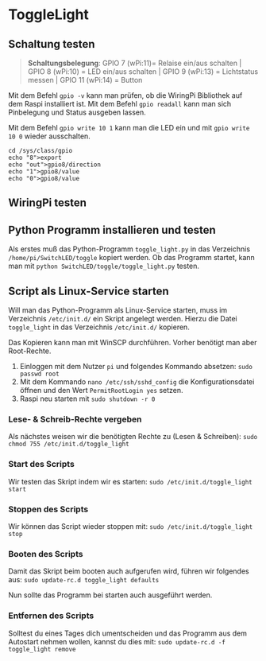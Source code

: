 # ToggleLight

## Schaltung testen
>**Schaltungsbelegung**: 
> GPIO  7 (wPi:11)= Relaise ein/aus schalten | 
>GPIO  8 (wPi:10) = LED ein/aus schalten | 
>GPIO  9 (wPi:13) = Lichtstatus messen |
>GPIO 11 (wPi:14) = Button

Mit dem Befehl `gpio -v` kann man prüfen, ob die WiringPi Bibliothek auf dem Raspi installiert ist. Mit dem Befehl `gpio readall` kann man sich Pinbelegung und Status ausgeben lassen.

Mit dem Befehl `gpio write 10 1` kann man die LED ein und mit `gpio write 10 0` wieder ausschalten.


```
cd /sys/class/gpio
echo "8">export
echo "out">gpio8/direction
echo "1">gpio8/value
echo "0">gpio8/value
```
## WiringPi testen


## Python Programm installieren und testen
Als erstes muß das Python-Programm `toggle_light.py` in das Verzeichnis `/home/pi/SwitchLED/toggle` kopiert werden.
Ob das Programm startet, kann man mit `python SwitchLED/toggle/toggle_light.py` testen.

## Script als Linux-Service starten
Will man das Python-Programm als Linux-Service starten, muss im Verzeichnis `/etc/init.d/` ein Skript angelegt werden. Hierzu die Datei `toggle_light` in das Verzeichnis `/etc/init.d/` kopieren.

Das Kopieren kann man mit WinSCP durchführen. Vorher benötigt man aber Root-Rechte.
1. Einloggen mit dem Nutzer `pi` und folgendes Kommando absetzen: `sudo passwd root`
2. Mit dem Kommando `nano /etc/ssh/sshd_config` die Konfigurationsdatei öffnen und den Wert `PermitRootLogin yes` setzen.
3. Raspi neu starten mit `sudo shutdown -r 0`


### Lese- & Schreib-Rechte vergeben
Als nächstes weisen wir die benötigten Rechte zu (Lesen & Schreiben): `sudo chmod 755 /etc/init.d/toggle_light`

### Start des Scripts
Wir testen das Skript indem wir es starten:  `sudo /etc/init.d/toggle_light start`

### Stoppen des Scripts
Wir können das Script wieder stoppen mit: `sudo /etc/init.d/toggle_light stop`

### Booten des Scripts
Damit das Skript beim booten auch aufgerufen wird, führen wir folgendes aus: `sudo update-rc.d toggle_light defaults`

Nun sollte das Programm bei starten auch ausgeführt werden.

### Entfernen des Scripts
Solltest du eines Tages dich umentscheiden und das Programm aus dem Autostart nehmen wollen, kannst du dies mit: `sudo update-rc.d -f  toggle_light remove`
